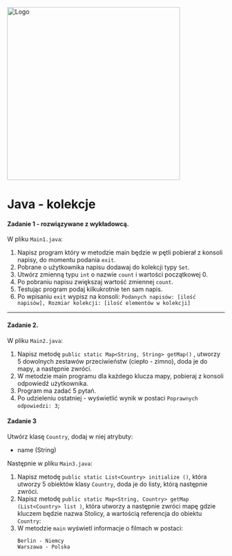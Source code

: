<img alt="Logo" src="http://coderslab.pl/svg/logo-coderslab.svg" width="400">

# Java - kolekcje

#### Zadanie 1 - rozwiązywane z wykładowcą.

W pliku `Main1.java`:
1. Napisz program który w metodzie main będzie w pętli pobierał z konsoli napisy, do momentu podania `exit`.
2. Pobrane o użytkownika napisu dodawaj do kolekcji typy `Set`.
3. Utwórz zmienną typu `int` o nazwie `count` i wartości początkowej 0.
4. Po pobraniu napisu zwiększaj wartość zmiennej `count`.
3. Testując program podaj kilkukrotnie ten sam napis.
4. Po wpisaniu `exit` wypisz na konsoli: `Podanych napisów: [ilość napisów], Rozmiar kolekcji: [ilość elementów w kolekcji]`

-----------------------------------------------------------------------------

#### Zadanie 2.

W pliku `Main2.java`:

1. Napisz metodę `public static Map<String, String> getMap()` , utworzy 5 dowolnych zestawów przeciwieństw (ciepło - zimno), doda je do mapy, a następnie zwróci.
2. W metodzie main programu dla każdego klucza mapy, pobieraj z konsoli odpowiedź użytkownika.
3. Program ma zadać 5 pytań.
4. Po udzieleniu ostatniej - wyświetlić wynik w postaci `Poprawnych odpowiedzi: 3`;

#### Zadanie 3

Utwórz klasę `Country`,  dodaj w niej atrybuty:
* name (String)

Następnie w pliku `Main3.java`:
1. Napisz metodę `public static List<Country> initialize ()`, która utworzy 5 obiektów klasy `Country`, doda je do listy, którą następnie zwróci.
2. Napisz metodę `public static Map<String, Country> getMap (List<Country> list )`, która utworzy a następnie zwróci mapę gdzie kluczem będzie nazwa Stolicy, a wartością referencja do obiektu `Country`: 
3. W metodzie `main` wyświetl informacje o filmach w postaci: 
   ```
   Berlin - Niemcy
   Warszawa - Polska
   ```
<!-- Links -->
[list-iterator]:https://docs.oracle.com/javase/8/docs/api/java/util/ListIterator.html
